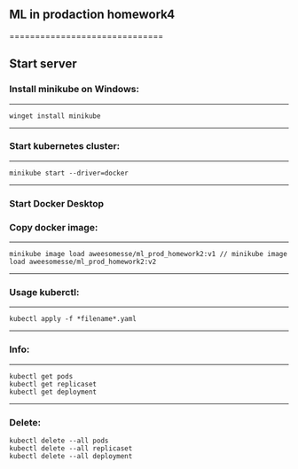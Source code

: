 ## ML in prodaction homework4
==============================
## Start server
### Install minikube on Windows:
------------
    winget install minikube
------------

### Start kubernetes cluster:
------------
    minikube start --driver=docker
------------

### Start Docker Desktop

### Copy docker image:
------------
    minikube image load aweesomesse/ml_prod_homework2:v1 // minikube image load aweesomesse/ml_prod_homework2:v2
------------

### Usage kuberctl:
------------
    kubectl apply -f *filename*.yaml
------------

### Info:
------------
    kubectl get pods
    kubectl get replicaset
    kubectl get deployment
------------

### Delete:
    kubectl delete --all pods
    kubectl delete --all replicaset
    kubectl delete --all deployment

